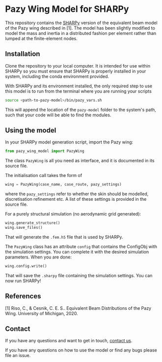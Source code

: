 # Pazy Wing Model for SHARPy

This repository contains the [SHARPy](http://github.com/imperialcollegelondon/sharpy) version of the equivalent beam
model of the Pazy wing described in [1]. The model
has been slightly modified to model the mass and inertia in a distributed fashion per element rather than lumped at the 
finite-element nodes.

## Installation

Clone the repository to your local computer. It is intended for use within SHARPy so you must ensure that SHARPy is 
properly installed in your system, including the conda environment provided.

With SHARPy and its environment installed, the only required step to use this model is to run from the terminal where
you are running your scripts

```bash
source <path-to-pazy-model>/bin/pazy_vars.sh
```
 
This will append the location of the `pazy-model` folder to the system's path, such that your code will be able to find
the modules.

## Using the model

In your SHARPy model generation script, import the Pazy wing:

```python
from pazy_wing_model import PazyWing
```

The class `PazyWing` is all you need as interface, and it is documented in its source file.

The initialisation call takes the form of

```python
wing = PazyWing(case_name, case_route, pazy_settings)
```

where the `pazy_settings` refer to whether the skin should be modelled, discretisation refinement etc. A list of these
settings is provided in the source file.

For a purely structural simulation (no aerodynamic grid generated):

```python
wing.generate_structure()
wing.save_files()
```

That will generate the `.fem.h5` file that is used by SHARPy.

The `PazyWing` class has an attribute `config` that contains the ConfigObj with the simulation settings. You can
complete it with the desired simulation parameters. When you are done:

```python
wing.config.write()
```

That will save the `.sharpy` file containing the simulation settings. You can now run SHARPy!

## References

[1] Riso, C., & Cesnik, C. E. S.. Equivalent Beam Distributions of the Pazy Wing. University of Michigan, 2020.

## Contact

If you have any questions and want to get in touch, 
[contact us](https://www.imperial.ac.uk/aeroelastics/people/goizueta/).

If you have any questions on how to use the model or find any bugs please file an issue. 
